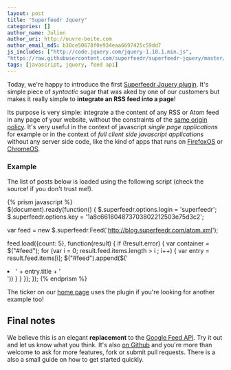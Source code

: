 ```yaml
---
layout: post
title: "Superfeedr Jquery"
categories: []
author_name: Julien
author_uri: http://ouvre-boite.com
author_email_md5: b30ce50678f0e934eaa6697425c59dd7
js_includes: ["http://code.jquery.com/jquery-1.10.1.min.js",
"https://raw.githubusercontent.com/superfeedr/superfeedr-jquery/master/superfeedr.jquery.js"]
tags: [javascript, jquery, feed api]
---
```


Today, we're happy to introduce the first [Superfeedr Jquery plugin](http://plugins.jquery.com/superfeedr/). It's simple piece of *syntactic* sugar that was aked by one of our customers but makes it really simple to **integrate an RSS feed into a page**!

Its purpose is very simple: integrate a the content of any RSS or Atom feed in any page of your website, without the constraints of the [same origin policy](https://en.wikipedia.org/wiki/Same_origin_policy). It's very useful in the context of javascript *single page applications* for example or in the context of *full client side javascript applications* without any server side code, like the kind of apps that runs on [FirefoxOS](http://www.mozilla.org/en-US/firefox/os/) or [ChromeOS](http://www.chromium.org/chromium-os).

### Example

The list of posts below is loaded using the following script (check the source! if you don't trust me!).

<ul id="feed">
</ul>

{% prism javascript %}  
$(document).ready(function() {
  $.superfeedr.options.login = 'superfeedr';
  $.superfeedr.options.key = '1a8c661804873703802212503e75d3c2';

  var feed = new $.superfeedr.Feed('http://blog.superfeedr.com/atom.xml');

  feed.load({count: 5}, function(result) {
    if (!result.error) {
      var container = $("#feed");
      for (var i = 0; result.feed.items.length > i ; i++) {
        var entry = result.feed.items[i];
        $("#feed").append($('<li>' + entry.title + '</li>'))
      }
    }
  });
});
{% endprism %}

<script type="text/javascript">
$(document).ready(function() {
  $.superfeedr.options.login = 'superfeedr';
  $.superfeedr.options.key = '1a8c661804873703802212503e75d3c2';

  var feed = new $.superfeedr.Feed('http://blog.superfeedr.com/atom.xml');

  feed.load({count: 5}, function(result) {
    if (!result.error) {
      var container = $("#feed");
      for (var i = 0; result.feed.items.length > i ; i++) {
        var entry = result.feed.items[i];
        $("#feed").append($('<li>' + entry.title + '</li>'))
      }
    }
  });
});
</script>

The ticker on our [home page](http://superfeedr.com) uses the plugin if you're looking for another example too!

## Final notes

We believe this is an elegant **replacement** to the [Google Feed API](https://developers.google.com/feed/). Try it out and let us know what you think. It's also [on Github](https://github.com/superfeedr/superfeedr-jquery) and you're more than welcome to ask for more features, fork or submit pull requests. There is a also a small guide on how to get started quickly.
